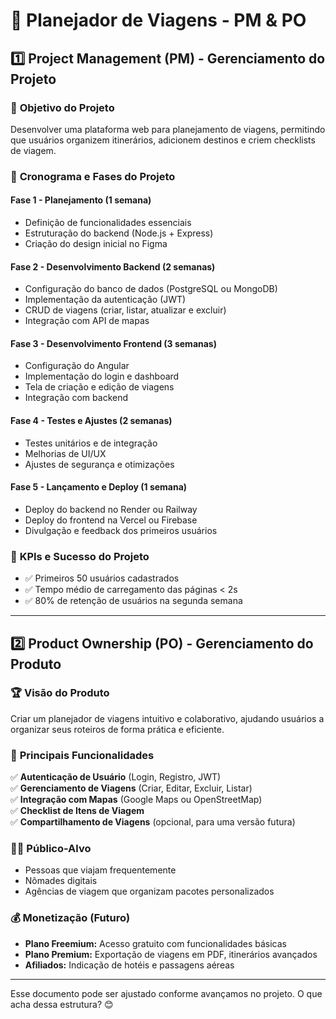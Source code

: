 # 📌 Planejador de Viagens - PM & PO

## 1️⃣ **Project Management (PM) - Gerenciamento do Projeto**

### 🎯 **Objetivo do Projeto**
Desenvolver uma plataforma web para planejamento de viagens, permitindo que usuários organizem itinerários, adicionem destinos e criem checklists de viagem.

### 📅 **Cronograma e Fases do Projeto**
#### **Fase 1 - Planejamento (1 semana)**
- Definição de funcionalidades essenciais
- Estruturação do backend (Node.js + Express)
- Criação do design inicial no Figma

#### **Fase 2 - Desenvolvimento Backend (2 semanas)**
- Configuração do banco de dados (PostgreSQL ou MongoDB)
- Implementação da autenticação (JWT)
- CRUD de viagens (criar, listar, atualizar e excluir)
- Integração com API de mapas

#### **Fase 3 - Desenvolvimento Frontend (3 semanas)**
- Configuração do Angular
- Implementação do login e dashboard
- Tela de criação e edição de viagens
- Integração com backend

#### **Fase 4 - Testes e Ajustes (2 semanas)**
- Testes unitários e de integração
- Melhorias de UI/UX
- Ajustes de segurança e otimizações

#### **Fase 5 - Lançamento e Deploy (1 semana)**
- Deploy do backend no Render ou Railway
- Deploy do frontend na Vercel ou Firebase
- Divulgação e feedback dos primeiros usuários

### 🎯 **KPIs e Sucesso do Projeto**
- ✅ Primeiros 50 usuários cadastrados
- ✅ Tempo médio de carregamento das páginas < 2s
- ✅ 80% de retenção de usuários na segunda semana

---

## 2️⃣ **Product Ownership (PO) - Gerenciamento do Produto**

### 🏆 **Visão do Produto**
Criar um planejador de viagens intuitivo e colaborativo, ajudando usuários a organizar seus roteiros de forma prática e eficiente.

### 🔑 **Principais Funcionalidades**
✅ **Autenticação de Usuário** (Login, Registro, JWT)  
✅ **Gerenciamento de Viagens** (Criar, Editar, Excluir, Listar)  
✅ **Integração com Mapas** (Google Maps ou OpenStreetMap)  
✅ **Checklist de Itens de Viagem**  
✅ **Compartilhamento de Viagens** (opcional, para uma versão futura)  

### 👨‍💻 **Público-Alvo**
- Pessoas que viajam frequentemente
- Nômades digitais
- Agências de viagem que organizam pacotes personalizados

### 💰 **Monetização (Futuro)**
- **Plano Freemium:** Acesso gratuito com funcionalidades básicas
- **Plano Premium:** Exportação de viagens em PDF, itinerários avançados
- **Afiliados:** Indicação de hotéis e passagens aéreas

---

Esse documento pode ser ajustado conforme avançamos no projeto. O que acha dessa estrutura? 😊

